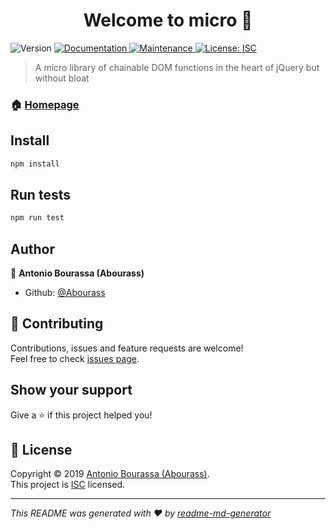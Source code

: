 <h1 align="center">Welcome to micro 👋</h1>
<p>
  <img alt="Version" src="https://img.shields.io/badge/version-1.0.0-blue.svg?cacheSeconds=2592000" />
  <a href="https://github.com/Abourass/microQuery#readme">
    <img alt="Documentation" src="https://img.shields.io/badge/documentation-yes-brightgreen.svg" target="_blank" />
  </a>
  <a href="https://github.com/Abourass/microQuery/graphs/commit-activity">
    <img alt="Maintenance" src="https://img.shields.io/badge/Maintained%3F-yes-green.svg" target="_blank" />
  </a>
  <a href="https://github.com/Abourass/microQuery/blob/master/LICENSE">
    <img alt="License: ISC" src="https://img.shields.io/badge/License-ISC-yellow.svg" target="_blank" />
  </a>
</p>

> A micro library of chainable DOM functions in the heart of jQuery but without bloat

### 🏠 [Homepage](https://github.com/Abourass/microQuery#readme)

## Install

```sh
npm install
```

## Run tests

```sh
npm run test
```

## Author

👤 **Antonio Bourassa (Abourass)**

* Github: [@Abourass](https://github.com/Abourass)

## 🤝 Contributing

Contributions, issues and feature requests are welcome!<br />Feel free to check [issues page](https://github.com/Abourass/microQuery/issues).

## Show your support

Give a ⭐️ if this project helped you!

## 📝 License

Copyright © 2019 [Antonio Bourassa (Abourass)](https://github.com/Abourass).<br />
This project is [ISC](https://github.com/Abourass/microQuery/blob/master/LICENSE) licensed.

***
_This README was generated with ❤️ by [readme-md-generator](https://github.com/kefranabg/readme-md-generator)_
